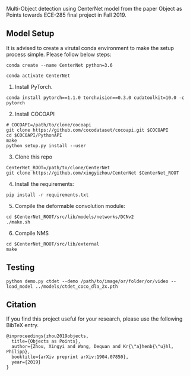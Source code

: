 Multi-Object detection using CenterNet model from the paper Object as Points towards ECE-285 final project in Fall 2019.

## Model Setup
It is advised to create a virutal conda environment to make the setup process simple. Please follow below steps:

~~~
conda create --name CenterNet python=3.6
~~~

~~~
conda activate CenterNet
~~~

1. Install PyTorch.
~~~
conda install pytorch==1.1.0 torchvision==0.3.0 cudatoolkit=10.0 -c pytorch
~~~

2. Install COCOAPI
~~~
# COCOAPI=/path/to/clone/cocoapi
git clone https://github.com/cocodataset/cocoapi.git $COCOAPI
cd $COCOAPI/PythonAPI
make
python setup.py install --user
~~~

3. Clone this repo
~~~
CenterNet_ROOT=/path/to/clone/CenterNet
git clone https://github.com/xingyizhou/CenterNet $CenterNet_ROOT
~~~

4. Install the requirements:
~~~
pip install -r requirements.txt
~~~

5. Compile the deformable convolution module:
~~~
cd $CenterNet_ROOT/src/lib/models/networks/DCNv2
./make.sh
~~~

6. Compile NMS
~~~
cd $CenterNet_ROOT/src/lib/external
make
~~~


## Testing
~~~
python demo.py ctdet --demo /path/to/image/or/folder/or/video --load_model ../models/ctdet_coco_dla_2x.pth
~~~

## Citation

If you find this project useful for your research, please use the following BibTeX entry.

    @inproceedings{zhou2019objects,
      title={Objects as Points},
      author={Zhou, Xingyi and Wang, Dequan and Kr{\"a}henb{\"u}hl, Philipp},
      booktitle={arXiv preprint arXiv:1904.07850},
      year={2019}
    }
